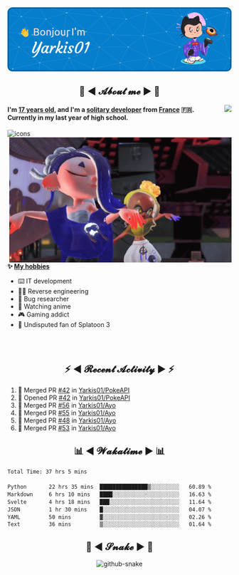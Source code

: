 <div align="center">
  <img src="assets/header.png" />
</div>

<h2 align="center">💬 ◄ 𝓐𝓫𝓸𝓾𝓽 𝓶𝓮 ► 💬</h2>
<img src="https://count.getloli.com/get/@Yarkis01?theme=moebooru" align="right" />

<h4>I'm <ins>17 years old</ins>, and I'm a <ins>solitary developer</ins> from <ins>France</ins> 🇫🇷.<br />
Currently in my last year of high school.</h4>


<picture>
  <source media="(prefers-color-scheme: dark)" srcset="assets/icons_dark.svg" />
  <source media="(prefers-color-scheme: light)" srcset="assets/icons.svg" />
  <img alt="icons" src="icons.svg" />
</picture>

<br />

<img src="assets/splatoon3.gif" width="500" align="right" />

**✨ <ins>My hobbies</ins>**
- ⌨️ IT development 
- 👨‍💻 Reverse engineering
- 🐛 Bug researcher
- 👀 Watching anime
- 🎮 Gaming addict
- 🔫 Undisputed fan of Splatoon 3

<br /><br />

<h2 align="center">⚡ ◄ 𝓡𝓮𝓬𝓮𝓷𝓽 𝓐𝓬𝓽𝓲𝓿𝓲𝓽𝔂 ► ⚡</h2>

<!--START_SECTION:activity-->
1. 🎉 Merged PR [#42](https://github.com/Yarkis01/PokeAPI/pull/42) in [Yarkis01/PokeAPI](https://github.com/Yarkis01/PokeAPI)
2. 💪 Opened PR [#42](https://github.com/Yarkis01/PokeAPI/pull/42) in [Yarkis01/PokeAPI](https://github.com/Yarkis01/PokeAPI)
3. 🎉 Merged PR [#56](https://github.com/Yarkis01/Ayo/pull/56) in [Yarkis01/Ayo](https://github.com/Yarkis01/Ayo)
4. 🎉 Merged PR [#55](https://github.com/Yarkis01/Ayo/pull/55) in [Yarkis01/Ayo](https://github.com/Yarkis01/Ayo)
5. 🎉 Merged PR [#48](https://github.com/Yarkis01/Ayo/pull/48) in [Yarkis01/Ayo](https://github.com/Yarkis01/Ayo)
6. 🎉 Merged PR [#53](https://github.com/Yarkis01/Ayo/pull/53) in [Yarkis01/Ayo](https://github.com/Yarkis01/Ayo)
<!--END_SECTION:activity-->

<h2 align="center">📊 ◄ 𝓦𝓪𝓴𝓪𝓽𝓲𝓶𝓮 ► 📊</h2>

<!--START_SECTION:waka-->

```txt
Total Time: 37 hrs 5 mins

Python       22 hrs 35 mins  ███████████████▒░░░░░░░░░   60.89 %
Markdown     6 hrs 10 mins   ████░░░░░░░░░░░░░░░░░░░░░   16.63 %
Svelte       4 hrs 18 mins   ███░░░░░░░░░░░░░░░░░░░░░░   11.64 %
JSON         1 hr 30 mins    █░░░░░░░░░░░░░░░░░░░░░░░░   04.07 %
YAML         50 mins         ▓░░░░░░░░░░░░░░░░░░░░░░░░   02.26 %
Text         36 mins         ▒░░░░░░░░░░░░░░░░░░░░░░░░   01.64 %
```

<!--END_SECTION:waka-->

<div align="center">
  <h2 align="center">🐍 ◄ 𝓢𝓷𝓪𝓴𝓮 ► 🐍</h2>
  <picture>
    <source media="(prefers-color-scheme: dark)" srcset="assets/github-snake-dark.svg" />
    <source media="(prefers-color-scheme: light)" srcset="assets/github-snake.svg" />
    <img alt="github-snake" src="github-snake.svg" />
  </picture>
</div>

